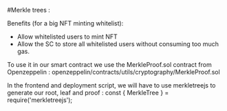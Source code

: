 #Merkle trees :

Benefits (for a big NFT minting whitelist):
- Allow whitelisted users to mint NFT
- Allow the SC to store all whitelisted users without consuming too much gas.

To use it in our smart contract we use the MerkleProof.sol contract from Openzeppelin :
openzeppelin/contracts/utils/cryptography/MerkleProof.sol

In the frontend and deployment script, we will have to use merkletreejs to generate our root, leaf and proof :
const { MerkleTree } = require('merkletreejs');
